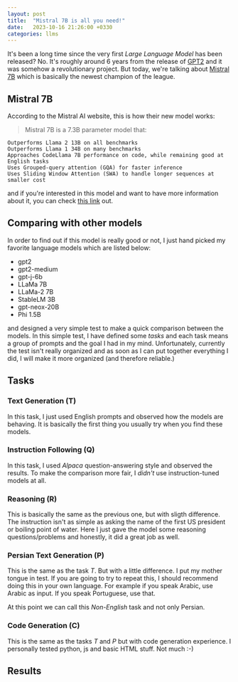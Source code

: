 ```yaml
---
layout: post
title:  "Mistral 7B is all you need!"
date:   2023-10-16 21:26:00 +0330
categories: llms
---
```


It's been a long time since the very first _Large Language Model_ has been released? No. It's roughly around 6 years from the release of [GPT2](https://huggingface.co/gpt2) and it was somehow a revolutionary project. But today, we're talking about [Mistral 7B](https://mistral.ai) which is basically the newest champion of the league. 

## Mistral 7B

According to the Mistral AI website, this is how their new model works: 

> Mistral 7B is a 7.3B parameter model that:

    Outperforms Llama 2 13B on all benchmarks
    Outperforms Llama 1 34B on many benchmarks
    Approaches CodeLlama 7B performance on code, while remaining good at English tasks
    Uses Grouped-query attention (GQA) for faster inference
    Uses Sliding Window Attention (SWA) to handle longer sequences at smaller cost

and if you're interested in this model and want to have more information about it, you can check [this link](https://mistral.ai/news/announcing-mistral-7b/) out.

## Comparing with other models

In order to find out if this model is really good or not, I just hand picked my favorite language models which are listed below:

- gpt2
- gpt2-medium
- gpt-j-6b
- LLaMa 7B
- LLaMa-2 7B
- StableLM 3B
- gpt-neox-20B
- Phi 1.5B

and designed a very simple test to make a quick comparison between the models. In this simple test, I have defined some _tasks_ and each task means a group of prompts and the goal I had in my mind. Unfortunately, currently the test isn't really organized and as soon as I can put together everything I did, I will make it more organized (and therefore reliable.)

## Tasks

### Text Generation (T)

In this task, I just used English prompts and observed how the models are behaving. It is basically the first thing you usually try when you find these models.

### Instruction Following (Q)

In this task, I used _Alpaca_ question-answering style and observed the results. To make the comparison more fair, I _didn't_ use instruction-tuned models at all.

### Reasoning (R)

This is basically the same as the previous one, but with sligth difference. The instruction isn't as simple as asking the name of the first US president or boiling point of water. Here I just gave the model some reasoning questions/problems and honestly, it did a great job as well.

### Persian Text Generation (P)

This is the same as the task _T_. But with a little difference. I put my mother tongue in test. If you are going to try to repeat this, I should recommend doing this in your own language. For example if you speak Arabic, use Arabic as input. If you speak Portuguese, use that. 

At this point we can call this _Non-English_ task and not only Persian.

### Code Generation (C)

This is the same as the tasks _T_ and _P_ but with code generation experience. I personally tested python, js and basic HTML stuff. Not much :-)

## Results